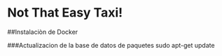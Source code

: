 # Not That Easy Taxi!

##Instalaciòn de Docker

###Actualizacion de la base de datos de paquetes
sudo apt-get update
